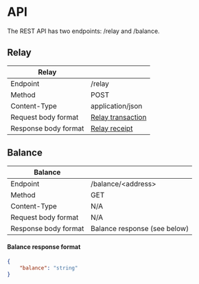 # API

The REST API has two endpoints: /relay and /balance.

## Relay

| Relay | |
| --- | --- |
| Endpoint | /relay |
| Method | POST |
| Content-Type | application/json |
| Request body format | [Relay transaction](./relayTransaction.md) |
| Response body format | [Relay receipt](./relayReceipt.md) |

## Balance

| Balance | |
| --- | --- |
| Endpoint | /balance/\<address\> |
| Method | GET |
| Content-Type | N/A |
| Request body format | N/A |
| Response body format | Balance response (see below) |

#### Balance response format
```json
{
    "balance": "string"
}
```